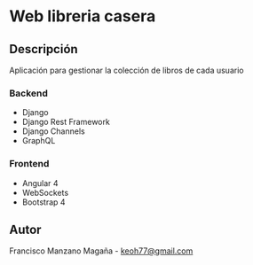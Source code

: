 # Web libreria casera

## Descripción

Aplicación para gestionar la colección de libros de cada usuario

### Backend

* Django
* Django Rest Framework
* Django Channels
* GraphQL

### Frontend

* Angular 4
* WebSockets
* Bootstrap 4

## Autor

Francisco Manzano Magaña - <keoh77@gmail.com>
